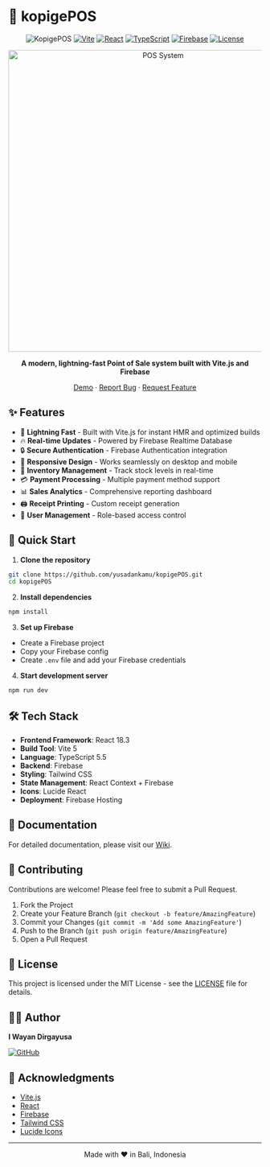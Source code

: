 # 🏪 kopigePOS

<div align="center">

![KopigePOS](https://img.shields.io/badge/KopigePOS-1.0.0-orange?style=for-the-badge)
[![Vite](https://img.shields.io/badge/Vite-5.0-646CFF?style=for-the-badge&logo=vite)](https://vitejs.dev)
[![React](https://img.shields.io/badge/React-18.3-61DAFB?style=for-the-badge&logo=react)](https://reactjs.org)
[![TypeScript](https://img.shields.io/badge/TypeScript-5.5-3178C6?style=for-the-badge&logo=typescript)](https://www.typescriptlang.org)
[![Firebase](https://img.shields.io/badge/Firebase-Latest-FFCA28?style=for-the-badge&logo=firebase)](https://firebase.google.com)
[![License](https://img.shields.io/badge/license-MIT-green?style=for-the-badge)](LICENSE)

<img src="https://images.unsplash.com/photo-1441986300917-64674bd600d8?q=80&w=1200&auto=format&fit=crop" alt="POS System" width="600"/>

**A modern, lightning-fast Point of Sale system built with Vite.js and Firebase**

[Demo](https://kopige-pos.web.app) · [Report Bug](https://github.com/yusadankamu/kopigePOS/issues) · [Request Feature](https://github.com/yusadankamu/kopigePOS/issues)

</div>

## ✨ Features

- 🚀 **Lightning Fast** - Built with Vite.js for instant HMR and optimized builds
- 🔥 **Real-time Updates** - Powered by Firebase Realtime Database
- 🔒 **Secure Authentication** - Firebase Authentication integration
- 📱 **Responsive Design** - Works seamlessly on desktop and mobile
- 🎯 **Inventory Management** - Track stock levels in real-time
- 💳 **Payment Processing** - Multiple payment method support
- 📊 **Sales Analytics** - Comprehensive reporting dashboard
- 🖨️ **Receipt Printing** - Custom receipt generation
- 👥 **User Management** - Role-based access control

## 🚀 Quick Start

1. **Clone the repository**

```bash
git clone https://github.com/yusadankamu/kopigePOS.git
cd kopigePOS
```

2. **Install dependencies**

```bash
npm install
```

3. **Set up Firebase**

- Create a Firebase project
- Copy your Firebase config
- Create `.env` file and add your Firebase credentials

4. **Start development server**

```bash
npm run dev
```

## 🛠️ Tech Stack

- **Frontend Framework**: React 18.3
- **Build Tool**: Vite 5
- **Language**: TypeScript 5.5
- **Backend**: Firebase
- **Styling**: Tailwind CSS
- **State Management**: React Context + Firebase
- **Icons**: Lucide React
- **Deployment**: Firebase Hosting

## 📖 Documentation

For detailed documentation, please visit our [Wiki](https://github.com/yusadankamu/kopigePOS/wiki).

## 🤝 Contributing

Contributions are welcome! Please feel free to submit a Pull Request.

1. Fork the Project
2. Create your Feature Branch (`git checkout -b feature/AmazingFeature`)
3. Commit your Changes (`git commit -m 'Add some AmazingFeature'`)
4. Push to the Branch (`git push origin feature/AmazingFeature`)
5. Open a Pull Request

## 📝 License

This project is licensed under the MIT License - see the [LICENSE](LICENSE) file for details.

## 👨‍💻 Author

**I Wayan Dirgayusa**

[![GitHub](https://img.shields.io/badge/GitHub-yusadankamu-181717?style=for-the-badge&logo=github)](https://github.com/yusadankamu)

## 🙏 Acknowledgments

- [Vite.js](https://vitejs.dev)
- [React](https://reactjs.org)
- [Firebase](https://firebase.google.com)
- [Tailwind CSS](https://tailwindcss.com)
- [Lucide Icons](https://lucide.dev)

---

<div align="center">
Made with ❤️ in Bali, Indonesia
</div>
